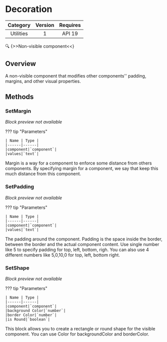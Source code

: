 # Decoration

| Category | Version | Requires |
|:--------:|:-------:|:--------:|
|Utilities|1|API 19 | Android 4.4 - 4.4.4 KitKat|

:mag: {>>Non-visible component<<}

## Overview

A non-visible component that modifies other components'' padding, margins, and other visual properties.

## Methods

### SetMargin

_Block preview not available_

??? tip "Parameters"

    | Name | Type |
    |------|------|
    |component|`component`|
    |values|`text`|


Margin is a way for a component to enforce some distance from others components. By specifying margin for a component, we say that keep this much distance from this component.

### SetPadding

_Block preview not available_

??? tip "Parameters"

    | Name | Type |
    |------|------|
    |component|`component`|
    |values|`text`|


The padding around the component. Padding is the space inside the border, between the border and the actual component content. Use single number like 5 to specify padding for top, left, bottom, righ. You can also use 4 different numbers like 5,0,10,0 for top, left, bottom right.

### SetShape

_Block preview not available_

??? tip "Parameters"

    | Name | Type |
    |------|------|
    |component|`component`|
    |background Color|`number`|
    |border Color|`number`|
    |is Round|`boolean`|


This block allows you to create a rectangle or round shape for the visible component. You can use Color for backgroundColor and borderColor.